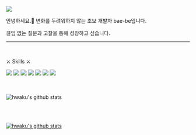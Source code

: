 <img src="https://capsule-render.vercel.app/api?type=slice&color=auto&height=300&section=header&text=bae-be&fontSize=90" />
  

안녕하세요.👋 변화를 두려워하지 않는 초보 개발자 bae-be입니다.  

끊임 없는 질문과 고찰을 통해 성장하고 싶습니다.

----
<br>

⚔️ Skills ⚔️  
  
<img src="https://img.shields.io/badge/-JAVA-d42828?style=flat&logo=Java&logoColor=f8fff7"/>
<img src="https://img.shields.io/badge/-Spring Boot-d97823?style=flat&logo=Spring&logoColor=f8fff7"/>
<img src="https://img.shields.io/badge/-HTML-d3d92b?style=flat&logo=HTML5&logoColor=f8fff7"/>
<img src="https://img.shields.io/badge/-CSS-4fc229?style=flat&logo=CSS Wizardry&logoColor=f8fff7"/>
<img src="https://img.shields.io/badge/-JavaScript-2961c2?style=flat&logo=JavaScript&logoColor=f8fff7"/>
<img src="https://img.shields.io/badge/-MySQL-2933c2?style=flat&logo=MySQL&logoColor=f8fff7"/>
<img src="https://img.shields.io/badge/-MariaDB-2933c2?style=flat&logo=MariaDB&logoColor=f8fff7"/>


<br>
<br>
<br>

![hwaku's github stats](https://github-readme-stats.vercel.app/api?username=hwaku&theme=dark&show_icons=true)

<br>
<br>

[![hwaku's github stats](https://github-readme-stats.vercel.app/api/top-langs/?username=hwaku&show_icons=true&hide_border=true&title_color=004386&icon_color=004386&layout=compact)](https://github.com/hwaku)
